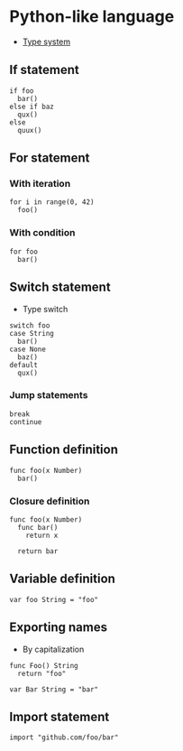# Python-like language

- [Type system](type_system.md)

## If statement

```
if foo
  bar()
else if baz
  qux()
else
  quux()
```

## For statement

### With iteration

```
for i in range(0, 42)
  foo()
```

### With condition

```
for foo
  bar()
```

## Switch statement

- Type switch

```
switch foo
case String
  bar()
case None
  baz()
default
  qux()
```

### Jump statements

```
break
continue
```

## Function definition

```
func foo(x Number)
  bar()
```

### Closure definition

```
func foo(x Number)
  func bar()
    return x

  return bar
```

## Variable definition

```
var foo String = "foo"
```

## Exporting names

- By capitalization

```
func Foo() String
  return "foo"

var Bar String = "bar"
```

## Import statement

```
import "github.com/foo/bar"
```
